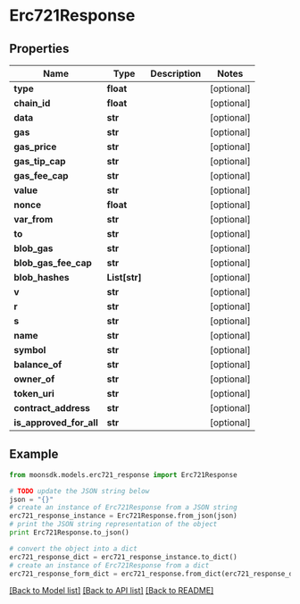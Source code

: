 # Erc721Response

## Properties

| Name                       | Type           | Description | Notes       |
| -------------------------- | -------------- | ----------- | ----------- |
| **type**                   | **float**      |             | \[optional] |
| **chain\_id**              | **float**      |             | \[optional] |
| **data**                   | **str**        |             | \[optional] |
| **gas**                    | **str**        |             | \[optional] |
| **gas\_price**             | **str**        |             | \[optional] |
| **gas\_tip\_cap**          | **str**        |             | \[optional] |
| **gas\_fee\_cap**          | **str**        |             | \[optional] |
| **value**                  | **str**        |             | \[optional] |
| **nonce**                  | **float**      |             | \[optional] |
| **var\_from**              | **str**        |             | \[optional] |
| **to**                     | **str**        |             | \[optional] |
| **blob\_gas**              | **str**        |             | \[optional] |
| **blob\_gas\_fee\_cap**    | **str**        |             | \[optional] |
| **blob\_hashes**           | **List\[str]** |             | \[optional] |
| **v**                      | **str**        |             | \[optional] |
| **r**                      | **str**        |             | \[optional] |
| **s**                      | **str**        |             | \[optional] |
| **name**                   | **str**        |             | \[optional] |
| **symbol**                 | **str**        |             | \[optional] |
| **balance\_of**            | **str**        |             | \[optional] |
| **owner\_of**              | **str**        |             | \[optional] |
| **token\_uri**             | **str**        |             | \[optional] |
| **contract\_address**      | **str**        |             | \[optional] |
| **is\_approved\_for\_all** | **str**        |             | \[optional] |

## Example

```python
from moonsdk.models.erc721_response import Erc721Response

# TODO update the JSON string below
json = "{}"
# create an instance of Erc721Response from a JSON string
erc721_response_instance = Erc721Response.from_json(json)
# print the JSON string representation of the object
print Erc721Response.to_json()

# convert the object into a dict
erc721_response_dict = erc721_response_instance.to_dict()
# create an instance of Erc721Response from a dict
erc721_response_form_dict = erc721_response.from_dict(erc721_response_dict)
```

[\[Back to Model list\]](./#documentation-for-models) [\[Back to API list\]](./#documentation-for-api-endpoints) [\[Back to README\]](./)
